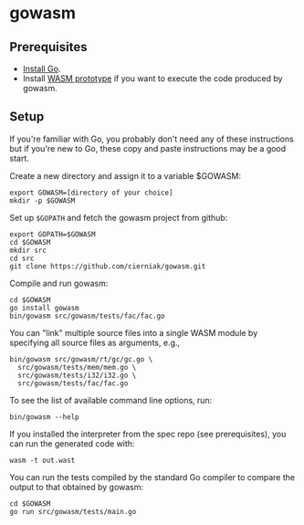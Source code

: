 # gowasm

## Prerequisites
* [Install Go](https://golang.org/doc/install).
* Install [WASM prototype](https://github.com/WebAssembly/spec) if you want to execute the code produced by gowasm.
 
## Setup
If you're familiar with Go, you probably don't need any of these instructions but if you're new to Go, these copy and paste instructions may be a good start.

Create a new directory and assign it to a variable $GOWASM:
```
export GOWASM=[directory of your choice]
mkdir -p $GOWASM
```
Set up `$GOPATH` and fetch the gowasm project from github:
```
export GOPATH=$GOWASM
cd $GOWASM
mkdir src
cd src
git clone https://github.com/cierniak/gowasm.git
```
Compile and run gowasm:
```
cd $GOWASM
go install gowasm
bin/gowasm src/gowasm/tests/fac/fac.go
```
You can "link" multiple source files into a single WASM module by specifying all source files as arguments, e.g.,
```
bin/gowasm src/gowasm/rt/gc/gc.go \
  src/gowasm/tests/mem/mem.go \
  src/gowasm/tests/i32/i32.go \
  src/gowasm/tests/fac/fac.go
```
To see the list of available command line options, run:
```
bin/gowasm --help
```
If you installed the interpreter from the spec repo (see prerequisites), you can run the generated code with:
```
wasm -t out.wast
```
You can run the tests compiled by the standard Go compiler to compare the output to that obtained by gowasm:
```
cd $GOWASM
go run src/gowasm/tests/main.go
```
